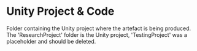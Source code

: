# Unity Project & Code
Folder containing the Unity project where the artefact is being produced.
The 'ResearchProject' folder is the Unity project, 'TestingProject' was a placeholder and should be deleted.

